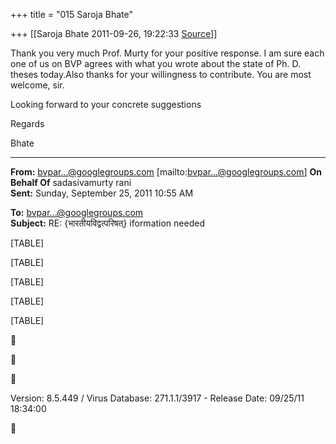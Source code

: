 +++
title = "015 Saroja Bhate"

+++
[[Saroja Bhate	2011-09-26, 19:22:33 [Source](https://groups.google.com/g/bvparishat/c/MpFGPJT8G3U)]]



Thank you very much Prof. Murty for your positive response. I am sure each one of us on BVP agrees with what you wrote about the state of Ph. D. theses today.Also thanks for your willingness to contribute. You are most welcome, sir.

Looking forward to your concrete suggestions

Regards

Bhate

  

------------------------------------------------------------------------

**From:** [bvpar...@googlegroups.com]() \[mailto:[bvpar...@googlegroups.com]()\] **On Behalf Of** sadasivamurty rani  
**Sent:** Sunday, September 25, 2011 10:55 AM

  
**To:** [bvpar...@googlegroups.com]()  
**Subject:** RE: {भारतीयविद्वत्परिषत्} iformation needed  

[TABLE]

[TABLE]

[TABLE]

[TABLE]

[TABLE]







Version: 8.5.449 / Virus Database: 271.1.1/3917 - Release Date: 09/25/11 18:34:00  



